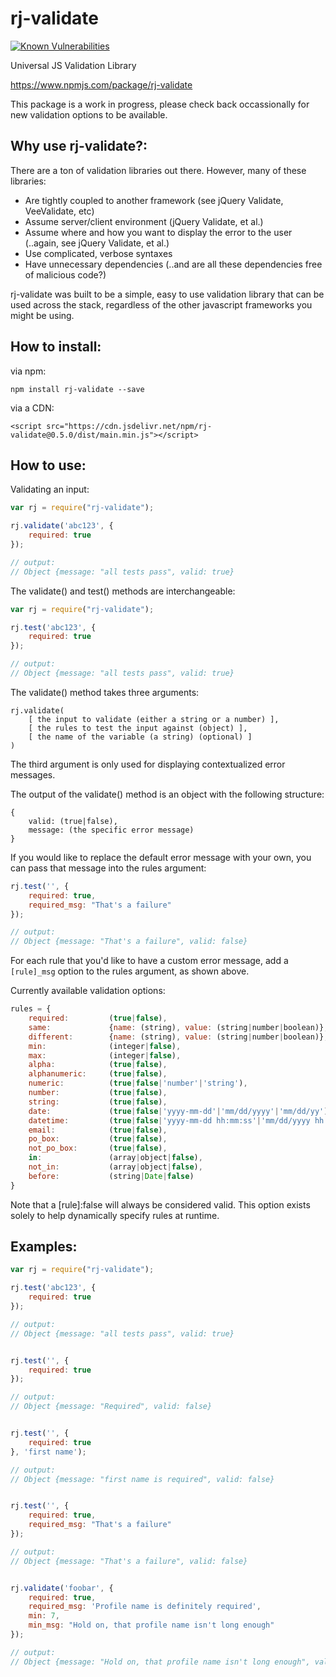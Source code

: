 # rj-validate

<a href="https://snyk.io/test/npm/rj-validate"><img src="https://snyk.io/test/npm/rj-validate/badge.svg" alt="Known Vulnerabilities" data-canonical-src="https://snyk.io/test/npm/rj-validate" style="max-width:100%;"></a>


Universal JS Validation Library

https://www.npmjs.com/package/rj-validate


This package is a work in progress, please check back occassionally for new validation options to be available.


## Why use rj-validate?:

There are a ton of validation libraries out there. However, many of these libraries:
* Are tightly coupled to another framework (see jQuery Validate, VeeValidate, etc)
* Assume server/client environment (jQuery Validate, et al.)
* Assume where and how you want to display the error to the user (..again, see jQuery Validate, et al.)
* Use complicated, verbose syntaxes
* Have unnecessary dependencies (..and are all these dependencies free of malicious code?)

rj-validate was built to be a simple, easy to use validation library that can be used across the stack, regardless of the other javascript frameworks you might be using.


## How to install:

via npm:

```npm install rj-validate --save```

via a CDN:

```<script src="https://cdn.jsdelivr.net/npm/rj-validate@0.5.0/dist/main.min.js"></script>```


## How to use:

Validating an input:

```javascript
var rj = require("rj-validate");

rj.validate('abc123', {
    required: true
});

// output:
// Object {message: "all tests pass", valid: true}
```


The validate() and test() methods are interchangeable:

```javascript
var rj = require("rj-validate");

rj.test('abc123', {
    required: true
});

// output:
// Object {message: "all tests pass", valid: true}
```


The validate() method takes three arguments:

```
rj.validate(
	[ the input to validate (either a string or a number) ],
	[ the rules to test the input against (object) ],
	[ the name of the variable (a string) (optional) ]
)
```

The third argument is only used for displaying contextualized error messages.


The output of the validate() method is an object with the following structure:

```
{
	valid: (true|false),
	message: (the specific error message)
}
```


If you would like to replace the default error message with your own, you can pass that message into the rules argument:

```javascript
rj.test('', {
    required: true,
    required_msg: "That's a failure"
});

// output:
// Object {message: "That's a failure", valid: false}
```

For each rule that you'd like to have a custom error message, add a ```[rule]_msg``` option to the rules argument, as shown above.


Currently available validation options:

```javascript
rules = {
	required:         (true|false),
	same:             {name: (string), value: (string|number|boolean)},
	different:        {name: (string), value: (string|number|boolean)},
	min:              (integer|false),
	max:              (integer|false),
	alpha:            (true|false),
	alphanumeric:     (true|false),
	numeric:          (true|false|'number'|'string'),
	number:           (true|false),
	string:           (true|false),
	date:             (true|false|'yyyy-mm-dd'|'mm/dd/yyyy'|'mm/dd/yy'),
	datetime:         (true|false|'yyyy-mm-dd hh:mm:ss'|'mm/dd/yyyy hh:mm:ss'|'mm/dd/yy hh:mm:ss'),
	email:            (true|false),
	po_box:           (true|false),
	not_po_box:       (true|false),
	in:               (array|object|false),
	not_in:           (array|object|false),
	before:           (string|Date|false)
}
```

Note that a [rule]:false will always be considered valid. This option exists solely to help dynamically specify rules at runtime.


## Examples:

```javascript
var rj = require("rj-validate");

rj.test('abc123', {
    required: true
});

// output:
// Object {message: "all tests pass", valid: true}


rj.test('', {
    required: true
});

// output:
// Object {message: "Required", valid: false}


rj.test('', {
    required: true
}, 'first name');

// output:
// Object {message: "first name is required", valid: false}


rj.test('', {
    required: true,
    required_msg: "That's a failure"
});

// output:
// Object {message: "That's a failure", valid: false}


rj.validate('foobar', {
	required: true,
	required_msg: 'Profile name is definitely required',
	min: 7,
	min_msg: "Hold on, that profile name isn't long enough"
});

// output:
// Object {message: "Hold on, that profile name isn't long enough", valid: false}
```